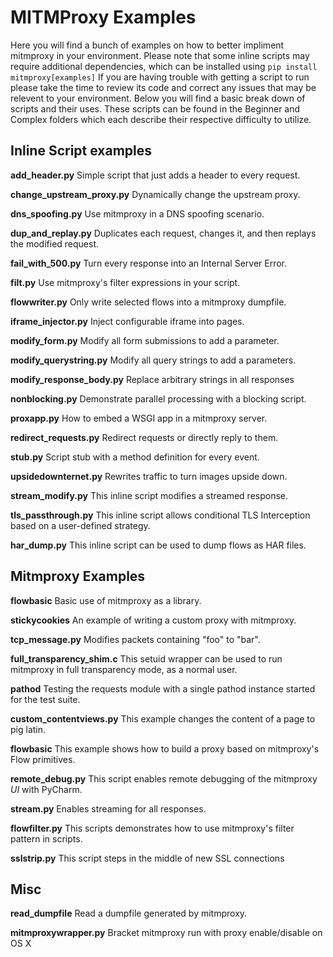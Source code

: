 # MITMProxy Examples
Here you will find a bunch of examples on how to better impliment mitmproxy in your environment.
Please note that some inline scripts may require additional dependencies, which can be installed using
`pip install mitmproxy[examples]`
If you are having trouble with getting a script to run please take the time to review its code and correct any issues that
may be relevent to your environment. Below you will find a basic break down of scripts and their uses. These scripts can be found
in the Beginner and Complex folders which each describe their respective difficulty to utilize.

## Inline Script examples
**add_header.py**   Simple script that just adds a header to every request.

**change_upstream_proxy.py**  Dynamically change the upstream proxy.

**dns_spoofing.py**           Use mitmproxy in a DNS spoofing scenario.

**dup_and_replay.py**         Duplicates each request, changes it, and then replays the modified request.

**fail_with_500.py**          Turn every response into an Internal Server Error.

**filt.py**                  Use mitmproxy's filter expressions in your script.

**flowwriter.py**             Only write selected flows into a mitmproxy dumpfile.

**iframe_injector.py**        Inject configurable iframe into pages.

**modify_form.py**            Modify all form submissions to add a parameter.

**modify_querystring.py**     Modify all query strings to add a parameters.

**modify_response_body.py**   Replace arbitrary strings in all responses

**nonblocking.py**            Demonstrate parallel processing with a blocking script.

**proxapp.py**                How to embed a WSGI app in a mitmproxy server.

**redirect_requests.py**      Redirect requests or directly reply to them.

**stub.py**                   Script stub with a method definition for every event.

**upsidedownternet.py**       Rewrites traffic to turn images upside down.

**stream_modify.py** This inline script modifies a streamed response.

**tls_passthrough.py** This inline script allows conditional TLS Interception based on a user-defined strategy.

**har_dump.py**    This inline script can be used to dump flows as HAR files.

## Mitmproxy Examples
**flowbasic**                 Basic use of mitmproxy as a library.

**stickycookies**             An example of writing a custom proxy with mitmproxy.

**tcp_message.py**            Modifies packets containing "foo" to "bar".

**full_transparency_shim.c**  This setuid wrapper can be used to run mitmproxy in full transparency mode, as a normal user.

**pathod**  Testing the requests module with a single pathod instance started for the test suite.

**custom_contentviews.py**    This example changes the content of a page to pig latin.

**flowbasic**     This example shows how to build a proxy based on mitmproxy's Flow primitives.                  

**remote_debug.py**     This script enables remote debugging of the mitmproxy *UI* with PyCharm.  

**stream.py**          Enables streaming for all responses.          

**flowfilter.py**      This scripts demonstrates how to use mitmproxy's filter pattern in scripts.

**sslstrip.py** This script steps in the middle of new SSL connections

## Misc
**read_dumpfile**             Read a dumpfile generated by mitmproxy.

**mitmproxywrapper.py**       Bracket mitmproxy run with proxy enable/disable on OS X

